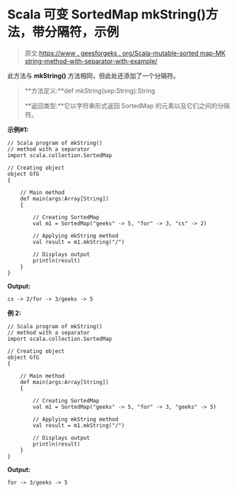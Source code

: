 # Scala 可变 SortedMap mkString()方法，带分隔符，示例

> 原文:[https://www . geesforgeks . org/Scala-mutable-sorted map-MK string-method-with-separator-with-example/](https://www.geeksforgeeks.org/scala-mutable-sortedmap-mkstring-method-with-a-separator-with-example/)

此方法与 **mkString()** 方法相同，但此处还添加了一个分隔符。

> **方法定义:**def mkString(sep:String):String
> 
> **返回类型:**它以字符串形式返回 SortedMap 的元素以及它们之间的分隔符。

**示例#1:**

```
// Scala program of mkString()
// method with a separator
import scala.collection.SortedMap

// Creating object
object GfG
{ 

    // Main method
    def main(args:Array[String])
    {

        // Creating SortedMap
        val m1 = SortedMap("geeks" -> 5, "for" -> 3, "cs" -> 2)

        // Applying mkString method 
        val result = m1.mkString("/")

        // Displays output
        println(result)
    }
}
```

**Output:**

```
cs -> 2/for -> 3/geeks -> 5

```

**例 2:**

```
// Scala program of mkString()
// method with a separator
import scala.collection.SortedMap

// Creating object
object GfG
{ 

    // Main method
    def main(args:Array[String])
    {

        // Creating SortedMap
        val m1 = SortedMap("geeks" -> 5, "for" -> 3, "geeks" -> 5)

        // Applying mkString method 
        val result = m1.mkString("/")

        // Displays output
        println(result)
    }
}
```

**Output:**

```
for -> 3/geeks -> 5

```
